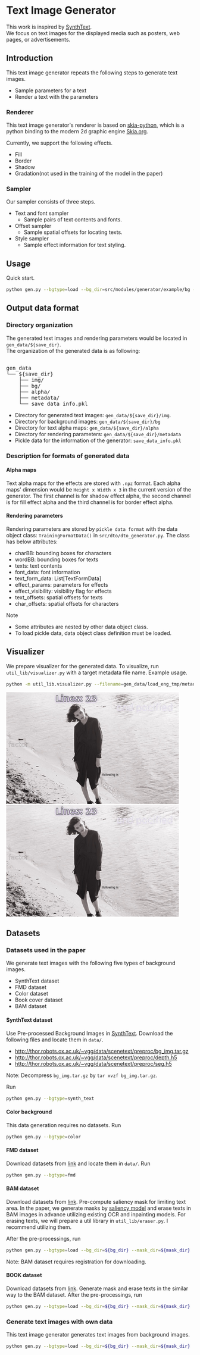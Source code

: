 # Text Image Generator
This work is inspired by [SynthText](https://github.com/ankush-me/SynthText).  
We focus on text images for the displayed media such as posters, web pages, or advertisements.  

## Introduction
This text image generator repeats the following steps to generate text images.
- Sample parameters for a text
- Render a text with the parameters

### Renderer
This text image generator's renderer is based on [skia-python](https://github.com/kyamagu/skia-python), which is a python binding to the modern 2d graphic engine [Skia.org](https://Skia.org).

Currently, we support the following effects.
- Fill
- Border
- Shadow
- Gradation(not used in the training of the model in the paper)


### Sampler
Our sampler consists of three steps.
- Text and font sampler 
    - Sample pairs of text contents and fonts.
- Offset sampler 
    - Sample spatial offsets for locating texts.
- Style sampler 
    - Sample effect information for text styling.

## Usage
Quick start.
```bash
python gen.py --bgtype=load --bg_dir=src/modules/generator/example/bg --mask_dir=src/modules/generator/example/mask
```

## Output data format

### Directory organization

The generated text images and rendering parameters would be located in `gen_data/${save_dir}`.  
The organization of the generated data is as following:
<pre> 
gen_data
└── ${save_dir}
    ├── img/
    ├── bg/
    ├── alpha/
    ├── metadata/
    └── save_data_info.pkl
</pre>

- Directory for generated text images: `gen_data/${save_dir}/img`.
- Directory for background images: `gen_data/${save_dir}/bg`
- Directory for text alpha maps: `gen_data/${save_dir}/alpha`
- Directory for rendering parameters: `gen_data/${save_dir}/metadata`
- Pickle data for the information of the generator: `save_data_info.pkl`

### Description for formats of generated data

#### Alpha maps
Text alpha maps for the effects are stored with `.npz` format.
Each alpha maps' dimension would be `Height x Width x 3` in the current version of the generator.
The first channel is for shadow effect alpha, the second channel is for fill effect alpha and the third channel is for border effect alpha.
#### Rendering parameters
Rendering parameters are stored by `pickle data format`  with the data object class: `TrainingFormatData()` in `src/dto/dto_generator.py`.
The class has below attributes:
- charBB: bounding boxes for characters
- wordBB: bounding boxes for texts
- texts: text contents
- font_data: font information
- text_form_data: List[TextFormData]
- effect_params: parameters for effects
- effect_visibility: visibility flag for effects
- text_offsets: spatial offsets for texts
- char_offsets: spatial offsets for characters

Note
- Some attributes are nested by other data object class.
- To load pickle data, data object class definition must be loaded.


## Visualizer
We prepare visualizer for the generated data.
To visualize, run `util_lib/visualizer.py` with a target metadata file name.
Example usage.
```bash
python -m util_lib.visualizer.py --filename=gen_data/load_eng_tmp/metadata/0_0.pkl
```
<img src = "gen_data/vis/rendered_img.jpg" title = "rendered image" height = "300" >
<img src = "../../../gen_data/vis/rendered_img.jpg" title = "rendered image" height = "300" >



## Datasets


### Datasets used in the paper
We generate text images with the following five types of background images.
- SynthText dataset
- FMD dataset
- Color dataset
- Book cover dataset
- BAM dataset
#### SynthText dataset
Use Pre-processed Background Images in [SynthText](https://github.com/ankush-me/SynthText).
Download the following files and locate them in `data/`.
- http://thor.robots.ox.ac.uk/~vgg/data/scenetext/preproc/bg_img.tar.gz
- http://thor.robots.ox.ac.uk/~vgg/data/scenetext/preproc/depth.h5
- http://thor.robots.ox.ac.uk/~vgg/data/scenetext/preproc/seg.h5

Note: Decompress `bg_img.tar.gz` by `tar xvzf bg_img.tar.gz`.

Run
```bash
python gen.py --bgtype=synth_text
```

#### Color background
This data generation requires no datasets.
Run
```bash
python gen.py --bgtype=color
```

#### FMD dataset
Download datasets from [link](https://people.csail.mit.edu/celiu/CVPR2010/FMD/) and locate them in `data/`.
Run
```bash
python gen.py --bgtype=fmd
```

#### BAM dataset
Download datasets from [link](https://bam-dataset.org/).
Pre-compute saliency mask for limiting text area.
In the paper, we generate masks by [saliency model](https://github.com/backseason/PoolNet) and erase texts in BAM images in advance utilizing existing OCR and inpainting models.
For erasing texts, we will prepare a util library in `util_lib/eraser.py`.
I recommend utilizing them.

After the pre-processings, run
```bash
python gen.py --bgtype=load --bg_dir=${bg_dir} --mask_dir=${mask_dir}
```
Note: BAM dataset requires registration for downloading.

#### BOOK dataset
Download datasets from [link](https://github.com/uchidalab/book-dataset).
Generate mask and erase texts in the similar way to the BAM dataset.
After the pre-processings, run
```bash
python gen.py --bgtype=load --bg_dir=${bg_dir} --mask_dir=${mask_dir}
```

### Generate text images with own data
This text image generator generates text images from background images.

```bash
python gen.py --bgtype=load --bg_dir=${bg_dir} --mask_dir=${mask_dir}
```
